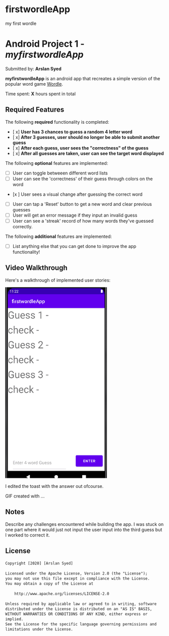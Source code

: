 # firstwordleApp
my first wordle
# Android Project 1 - *myfirstwordleApp*

Submitted by: **Arslan Syed**

**myfirstwordleApp** is an android app that recreates a simple version of the popular word game [Wordle](https://www.nytimes.com/games/wordle/index.html). 

Time spent: **X** hours spent in total

## Required Features

The following **required** functionality is completed:

- [ x] **User has 3 chances to guess a random 4 letter word**
- [ x] **After 3 guesses, user should no longer be able to submit another guess**
- [ x] **After each guess, user sees the "correctness" of the guess**
- [ x] **After all guesses are taken, user can see the target word displayed**

The following **optional** features are implemented:

- [ ] User can toggle betweeen different word lists
- [ ] User can see the 'correctness' of their guess through colors on the word 
- [x ] User sees a visual change after guessing the correct word
- [ ] User can tap a 'Reset' button to get a new word and clear previous guesses
- [ ] User will get an error message if they input an invalid guess
- [ ] User can see a 'streak' record of how many words they've guessed correctly.

The following **additional** features are implemented:

* [ ] List anything else that you can get done to improve the app functionality!

## Video Walkthrough

Here's a walkthrough of implemented user stories:

<img src='VideoWalkthroughWordle.gif' title='Video Walkthrough' width='' alt='Video Walkthrough' />

I edited the toast with the answer out ofcourse.

<!-- Replace this with whatever GIF tool you used! -->
GIF created with ...  
<!-- Recommended tools:
[Kap](https://getkap.co/) for macOS
***[ScreenToGif](https://www.screentogif.com/) for Windows***
[peek](https://github.com/phw/peek) for Linux. -->

## Notes

Describe any challenges encountered while building the app.
I was stuck on one part where it would just not input the user input into the third guess but I worked to correct it.

## License

    Copyright [2020] [Arslan Syed]

    Licensed under the Apache License, Version 2.0 (the "License");
    you may not use this file except in compliance with the License.
    You may obtain a copy of the License at

        http://www.apache.org/licenses/LICENSE-2.0

    Unless required by applicable law or agreed to in writing, software
    distributed under the License is distributed on an "AS IS" BASIS,
    WITHOUT WARRANTIES OR CONDITIONS OF ANY KIND, either express or implied.
    See the License for the specific language governing permissions and
    limitations under the License.
